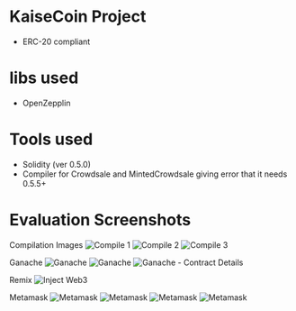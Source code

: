 # KaiseCoin Project
- ERC-20 compliant

# libs used
- OpenZepplin

# Tools used
- Solidity (ver 0.5.0)
- Compiler for Crowdsale and MintedCrowdsale giving error that it needs 0.5.5+

# Evaluation Screenshots

Compilation Images
![Compile 1](kaseicoin_01_compile.png "Compile Success")
![Compile 2](kaseicoin_02_compile.png "Compile Success")
![Compile 3](kaseicoin_03_compile.png "Compile Success")

Ganache
![Ganache](ganache_01.png "Ganache Running")
![Ganache](ganache_02.png "Ganache Contract Deployed")
![Ganache - Contract Details](ganache_03.png "Ganache Contract details")

Remix
![Inject Web3](INJECT_WEB3.png "Inject Web")


Metamask
![Metamask](metamask_02.png "Metamask")
![Metamask](metamask_03.png "Metamask")
![Metamask](metamask_04.png "Metamask")
![Metamask](metamask_05.png "Metamask")


